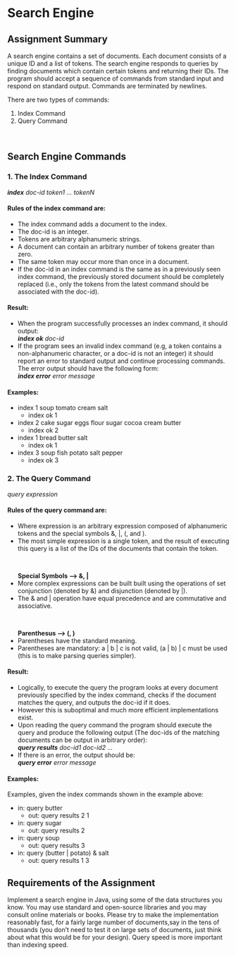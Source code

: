 # Search Engine

## Assignment Summary
A search engine contains a set of documents. Each document consists of a unique ID and a list of tokens. The search engine responds to queries by finding documents which contain certain tokens and returning their IDs. The program should accept a sequence of commands from standard input and respond on standard output. Commands are terminated by newlines. </br>

There are two types of commands:
<ol>
  <li>Index Command</li>
  <li>Query Command</li>
</ol>
</br>

## Search Engine Commands

### 1. The Index Command
<b><em>index</b> doc-id token1 ... tokenN</em></br>

#### Rules of the index command are:</br>
<ul>
  <li>The index command adds a document to the index.</li>
  <li>The doc-id is an integer.</li>
  <li>Tokens are arbitrary alphanumeric strings.</li>
  <li>A document can contain an arbitrary number of tokens greater than zero.</li>
  <li>The same token may occur more than once in a document.</li>
  <li>If the doc-id in an index command is the same as in a previously seen index command, the previously stored document should be completely replaced (i.e., only the tokens from the latest command should be associated with the doc-id).</li>
</ul>

#### Result:
<ul>
  <li>When the program successfully processes an index command, it should output:</br> 
  <b><em>index ok</b> doc-id</em></li>
  <li>If the program sees an invalid index command (e.g, a token contains a non-alphanumeric character, or a doc-id is not an integer) it should report an error to standard output and continue processing commands. The error output should have the following form: </br>
  <b><em>index error</b> error message</em></li>
</ul>
    
#### Examples:
- index 1 soup tomato cream salt</br>
  - index ok 1
- index 2 cake sugar eggs flour sugar cocoa cream butter</br>
  - index ok 2
- index 1 bread butter salt</br>
  - index ok 1
- index 3 soup fish potato salt pepper</br>
  - index ok 3</br>


### 2. The Query Command
<em>query</b> expression</em></br>

#### Rules of the query command are:</br>

<ul>
  <li>Where expression is an arbitrary expression composed of alphanumeric tokens and the special symbols &, |, (, and ).</li>
  <li>The most simple expression is a single token, and the result of executing this query is a list of the IDs of the documents that contain the token.</li>
</ul></br>

<ul><b>Special Symbols --> &, |</b>
  <li>More complex expressions can be built built using the operations of set conjunction (denoted by &) and disjunction (denoted by |).</li>
  <li>The & and | operation have equal precedence and are commutative and associative.</li>
</ul></br>

<ul><b>Parenthesus --> (, )</b>
  <li>Parentheses have the standard meaning.</li>
  <li>Parentheses are mandatory: a | b | c is not valid, (a | b) | c must be used (this is to make parsing queries simpler).</li>
</ul>

#### Result:
<ul>
  <li>Logically, to execute the query the program looks at every document previously specified by the index command, checks if the document matches the query, and outputs the doc-id if it does.</li>
  <li>However this is suboptimal and much more efficient implementations exist.</li>
  <li>Upon reading the query command the program should execute the query and produce the following output (The doc-ids of the matching documents can be output in arbitrary order):</br>
  <b><em>query results</b> doc-id1 doc-id2 ...</em></li>
  <li>If there is an error, the output should be:</br>
  <b><em>query error</b> error message</em></li>
</ul>


#### Examples:
Examples, given the index commands shown in the example above:</br>

- in: query butter
  - out: query results 2 1
- in: query sugar
  - out: query results 2
- in: query soup
  - out: query results 3
- in: query (butter | potato) & salt
  - out: query results 1 3

## Requirements of the Assignment
Implement a search engine in Java, using some of the data structures you know. You  may use standard and open-source libraries and you may consult online materials or books. Please try to make the implementation reasonably fast, for a fairly large number of documents,say in the tens of thousands (you don’t need to test it on large sets of documents, just think about what this would be for your design). Query speed is more important than indexing speed.
